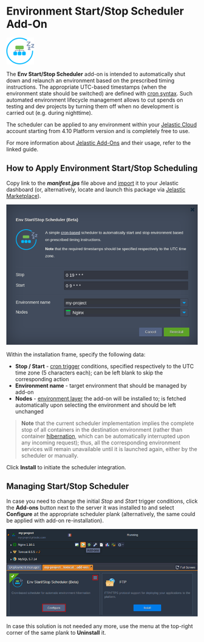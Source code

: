 # Environment Start/Stop Scheduler Add-On

![scheduler-logo](images/scheduler-logo.png)

The **Env Start/Stop Scheduler** add-on is intended to automatically shut down and relaunch an environment based on the prescribed timing instructions. The appropriate UTC-based timestamps (when the environment state should be switched) are defined with [cron syntax](https://en.wikipedia.org/wiki/Cron#Overview). Such automated environment lifecycle management allows to cut spends on testing and dev projects by turning them off when no development is carried out (e.g. during nighttime).

The scheduler can be applied to any environment within your [Jelastic Cloud](https://jelastic.cloud/) account starting from 4.10 Platform version and is completely free to use.

For more information about [Jelastic Add-Ons](https://github.com/jelastic-jps/jpswiki/wiki/Jelastic-Addons) and their usage, refer to the linked guide.

## How to Apply Environment Start/Stop Scheduling

Copy link to the **_manifest.jps_** file above and [import](https://docs.jelastic.com/environment-import) it to your Jelastic dashboard (or, alternatively, locate and launch this package via [Jelastic Marketplace](https://docs.jelastic.com/marketplace)).

![scheduler-installation](images/start-stop-scheduler-installation.png)

Within the installation frame, specify the following data:
- **Stop / Start** - [cron trigger](https://en.wikipedia.org/wiki/Cron#Overview) conditions, specified respectively to the UTC time zone (5 characters each); can be left blank to skip the corresponding action      
- **Environment name** - target environment that should be managed by add-on
- **Nodes** - [environment layer](https://docs.jelastic.com/jelastic-basic-hosting-concepts#layer) the add-on will be installed to; is fetched automatically upon selecting the environment and should be left unchanged       

> **Note** that the current scheduler implementation implies the complete stop of all containers in the destination environment (rather than container [hibernation](https://docs.jelastic.com/resources-utilization), which can be automatically interrupted upon any incoming request); thus, all the corresponding environment services will remain unavailable until it is launched again, either by the scheduler or manually.            

Click **Install** to initiate the scheduler integration.

## Managing Start/Stop Scheduler

In case you need to change the initial *Stop* and *Start* trigger conditions, click the **Add-ons** button next to the server it was installed to and select **Configure** at the appropriate scheduler plank (alternatively, the same could be applied with add-on re-installation).

![scheduler-configuration](images/start-stop-scheduler-configuration.png)

In case this solution is not needed any more, use the menu at the top-right corner of the same plank to **Uninstall** it.
